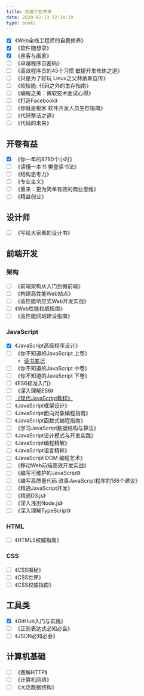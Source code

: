 ```yaml
---
title: 杨俊宁的书单
date: 2020-02-13 22:34:10
type: books
---
```


- [x] 《Web全栈工程师的自我修养》
- [x] 《软件随想录》
- [x] 《黑客与画家》
- [ ] 《卓越程序员密码》
- [ ] 《高效程序员的45个习惯 敏捷开发修炼之道》
- [ ] 《只是为了好玩 Linux之父林纳斯自传》
- [ ] 《软技能: 代码之外的生存指南》
- [ ] 《编程之美：微软技术面试心得》
- [ ] 《打造Facebook》
- [ ] 《你就是极客 软件开发人员生存指南》
- [ ] 《代码整洁之道》
- [ ] 《代码的未来》

## 开卷有益

- [x] 《你一年的8760个小时》
- [ ] 《读懂一本书 樊登读书法》
- [ ] 《结构思考力》
- [ ] 《专业主义》
- [ ] 《重来：更为简单有效的商业思维》
- [ ] 《精益创业》

## 设计师

- [ ] 《写给大家看的设计书》

## 前端开发

### 架构

- [ ] 《前端架构从入门到微前端》
- [ ] 《构建高性能Web站点》
- [ ] 《高性能响应式Web开发实战》
- [ ] 《Web性能权威指南》
- [ ] 《高性能网站建设指南》

### JavaScript

- [x] 《JavaScript高级程序设计》
- [ ] 《你不知道的JavaScript 上卷》
  - [读书笔记](https://mubu.com/doc/13bnYs-Mq0r)
- [ ] 《你不知道的JavaScript 中卷》
- [ ] 《你不知道的JavaScript 下卷》
- [ ] 《ES6标准入门》
- [ ] 《深入理解ES6》
- [ ] [《现代JavaScript教程》](https://zh.javascript.info/)
- [ ] 《JavaScript框架设计》
- [ ] 《JavaScript面向对象编程指南》
- [ ] 《JavaScript函数式编程指南》
- [ ] 《学习JavaScript数据结构与算法》
- [ ] 《JavaScript设计模式与开发实践》
- [ ] 《JavaScript编程精解》
- [ ] 《JavaScript语言精粹》
- [ ] 《JavaScript DOM 编程艺术》
- [ ] 《移动Web前端高效开发实战》
- [ ] 《编写可维护的JavaScript》
- [ ] 《编写高质量代码 改善JavaScript程序的188个建议》
- [ ] 《精通JavaScript开发》
- [ ] 《精通D3.js》
- [ ] 《深入浅出Node.js》
- [ ] 《深入理解TypeScript》

### HTML

- [ ] 《HTML5权威指南》

### CSS

- [ ] 《CSS揭秘》
- [ ] 《CSS世界》
- [ ] 《CSS权威指南》

## 工具类

- [x] 《GitHub入门与实践》
- [ ] 《正则表达式必知必会》
- [ ] 《JSON必知必会》

## 计算机基础

- [ ] 《图解HTTP》
- [ ] 《计算机网络》
- [ ] 《大话数据结构》
